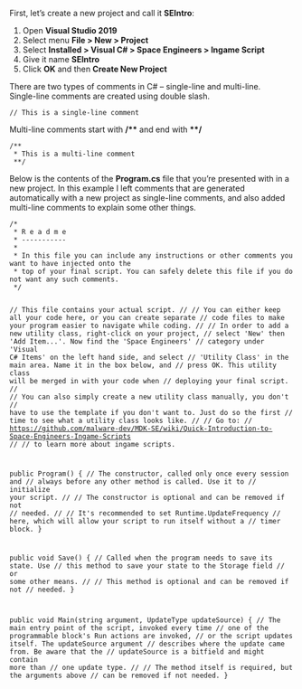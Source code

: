 <!DOCTYPE html>
<html>

<head>
  <meta charset="utf-8">
  <meta name="viewport" content="width=device-width, initial-scale=1.0">
  <title>introduction</title>
  <link rel="stylesheet" href="https://stackedit.io/style.css" />
</head>

<body class="stackedit">
  <div class="stackedit__html"><p>First, let’s create a new project and call it <strong>SEIntro</strong>:</p>
<ol>
<li>Open <strong>Visual Studio 2019</strong></li>
<li>Select menu <strong>File &gt; New &gt; Project</strong></li>
<li>Select <strong>Installed &gt; Visual C# &gt; Space Engineers &gt; Ingame Script</strong></li>
<li>Give it name <strong>SEIntro</strong></li>
<li>Click <strong>OK</strong> and then <strong>Create New Project</strong></li>
</ol>
<p>There are two types of comments in C# – single-line and multi-line.<br>
Single-line comments are created using double slash.</p>
<pre class=" language-cs"><code class="prism  language-cs">// This is a single-line comment
</code></pre>
<p>Multi-line comments start with <strong>/**</strong> and end with <strong>**/</strong></p>
<pre class=" language-cs"><code class="prism  language-cs">/**
 * This is a multi-line comment
 **/
</code></pre>
<p>Below is the contents of the <strong>Program.cs</strong> file that you’re presented with in a new project. In this example I left comments that are generated automatically with a new project as single-line comments, and also added multi-line comments to explain some other things.</p>
<pre class=" language-cs"><code class="prism  language-cs">/*
 * R e a d m e
 * -----------
 * 
 * In this file you can include any instructions or other comments you want to have injected onto the 
 * top of your final script. You can safely delete this file if you do not want any such comments.
 */

// This file contains your actual script.
//
// You can either keep all your code here, or you can create separate
// code files to make your program easier to navigate while coding.
//
// In order to add a new utility class, right-click on your project,
// select 'New' then 'Add Item...'. Now find the 'Space Engineers'
// category under 'Visual C# Items' on the left hand side, and select
// 'Utility Class' in the main area. Name it in the box below, and
// press OK. This utility class will be merged in with your code when
// deploying your final script.
//
// You can also simply create a new utility class manually, you don't
// have to use the template if you don't want to. Just do so the first
// time to see what a utility class looks like.
//
// Go to:
// https://github.com/malware-dev/MDK-SE/wiki/Quick-Introduction-to-Space-Engineers-Ingame-Scripts
//
// to learn more about ingame scripts.

public Program()
{
    // The constructor, called only once every session and
    // always before any other method is called. Use it to
    // initialize your script.
    //
    // The constructor is optional and can be removed if not
    // needed.
    //
    // It's recommended to set Runtime.UpdateFrequency
    // here, which will allow your script to run itself without a
    // timer block.
}

public void Save()
{
    // Called when the program needs to save its state. Use
    // this method to save your state to the Storage field
    // or some other means.
    //
    // This method is optional and can be removed if not
    // needed.
}

public void Main(string argument, UpdateType updateSource)
{
    // The main entry point of the script, invoked every time
    // one of the programmable block's Run actions are invoked,
    // or the script updates itself. The updateSource argument
    // describes where the update came from. Be aware that the
    // updateSource is a  bitfield  and might contain more than
    // one update type.
    //
    // The method itself is required, but the arguments above
    // can be removed if not needed.
}
</code></pre>
</div>
</body>

</html>
